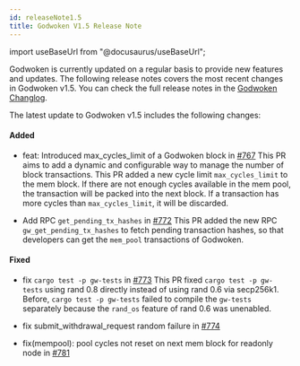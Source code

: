 ```yaml
---
id: releaseNote1.5
title: Godwoken V1.5 Release Note
---
```

import useBaseUrl from "@docusaurus/useBaseUrl";

Godwoken is currently updated on a regular basis to provide new features and updates. The following release notes covers the most recent changes in Godwoken v1.5. You can check the full release notes in the [Godwoken Changlog](https://github.com/nervosnetwork/godwoken/blob/develop/CHANGELOG.md).

The latest update to Godwoken v1.5 includes the following changes:

#### Added
- feat: Introduced max_cycles_limit of a Godwoken block in [#767](https://github.com/nervosnetwork/godwoken/pull/767)
    This PR aims to add a dynamic and configurable way to manage the number of block transactions. This PR added a new cycle limit `max_cycles_limit` to the mem block. If there are not enough cycles available in the mem pool, the transaction will be packed into the next block. If a transaction has more cycles than `max_cycles_limit`, it will be discarded.

- Add RPC `get_pending_tx_hashes` in [#772](https://github.com/nervosnetwork/godwoken/pull/772)
    This PR added the new RPC `gw_get_pending_tx_hashes` to fetch pending transaction hashes, so that developers can get the `mem_pool` transactions of Godwoken.

#### Fixed
- fix `cargo test -p gw-tests` in [#773](https://github.com/nervosnetwork/godwoken/pull/773)
    This PR fixed `cargo test -p gw-tests` using rand 0.8 directly instead of using rand 0.6 via secp256k1. Before, `cargo test -p gw-tests` failed to compile the `gw-tests` separately because the `rand_os` feature of rand 0.6 was unenabled.

- fix submit_withdrawal_request random failure in [#774](https://github.com/nervosnetwork/godwoken/pull/774)
- fix(mempool): pool cycles not reset on next mem block for readonly node in [#781](https://github.com/nervosnetwork/godwoken/pull/781)
